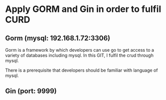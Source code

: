 # Apply GORM and Gin in order to fulfil CURD

## Gorm (mysql: 192.168.1.72:3306)

Gorm is a framework by which developers can
use go to get access to a variety of databases
including mysql. In this GIT, I fulfil the crud
through mysql.

There is a prerequisite that developers should be 
familiar with language of mysql.

## Gin (port: 9999)